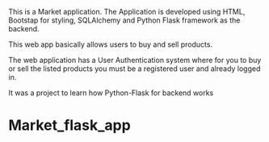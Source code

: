 This is a Market application. The Application is developed using HTML, Bootstap for styling, SQLAlchemy and Python Flask framework as the backend.

This web app basically allows users to buy and sell products.

The web application has a User Authentication system where for you to buy or sell the listed products you must be a registered user and already logged in.

It was a project to learn how Python-Flask for backend works
# Market_flask_app
